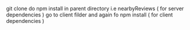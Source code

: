 git clone
do npm install in parent directory i.e nearbyReviews ( for server dependencies )
go to client filder and again fo npm install ( for client dependencies )
